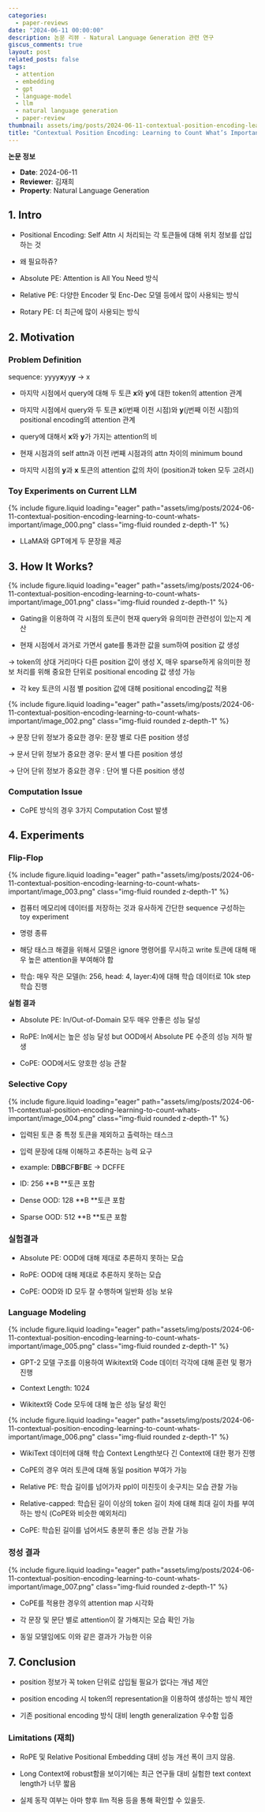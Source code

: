 ```yaml
---
categories:
  - paper-reviews
date: "2024-06-11 00:00:00"
description: 논문 리뷰 - Natural Language Generation 관련 연구
giscus_comments: true
layout: post
related_posts: false
tags:
  - attention
  - embedding
  - gpt
  - language-model
  - llm
  - natural language generation
  - paper-review
thumbnail: assets/img/posts/2024-06-11-contextual-position-encoding-learning-to-count-whats-important/thumbnail.jpg
title: "Contextual Position Encoding: Learning to Count What’s Important"
---
```


**논문 정보**

- **Date**: 2024-06-11
- **Reviewer**: 김재희
- **Property**: Natural Language Generation

## 1. Intro

- Positional Encoding: Self Attn 시 처리되는 각 토큰들에 대해 위치 정보를 삽입하는 것

- 왜 필요하쥬?

- Absolute PE: Attention is All You Need 방식

- Relative PE: 다양한 Encoder 및 Enc-Dec 모델 등에서 많이 사용되는 방식

- Rotary PE: 더 최근에 많이 사용되는 방식

## 2. Motivation

### Problem Definition

sequence: yyyy**x**yy**y** → x

- 마지막 시점에서 query에 대해 두 토큰 **x**와 **y**에 대한 token의 attention 관계

- 마지막 시점에서 query와 두 토큰 **x**(i번째 이전 시점)와 **y**(j번째 이전 시점)의 positional encoding의 attention 관계

- query에 대해서 **x**와 **y**가 가지는 attention의 비

- 현재 시점과의 self attn과 이전 i번째 시점과의 attn 차이의 minimum bound

- 마지막 시점의 **y**과 **x** 토큰의 attention 값의 차이 (position과 token 모두 고려시)

### Toy Experiments on Current LLM

{% include figure.liquid loading="eager" path="assets/img/posts/2024-06-11-contextual-position-encoding-learning-to-count-whats-important/image_000.png" class="img-fluid rounded z-depth-1" %}

- LLaMA와 GPT에게 두 문장을 제공

## 3. How It Works?

{% include figure.liquid loading="eager" path="assets/img/posts/2024-06-11-contextual-position-encoding-learning-to-count-whats-important/image_001.png" class="img-fluid rounded z-depth-1" %}

- Gating을 이용하여 각 시점의 토큰이 현재 query와 유의미한 관련성이 있는지 계산

- 현재 시점에서 과거로 가면서 gate를 통과한 값을 sum하여 position 값 생성

→ token의 상대 거리마다 다른 position 값이 생성 X, 매우 sparse하게 유의미한 정보 처리를 위해 중요한 단위로 positional encoding 값 생성 가능

- 각 key 토큰의 시점 별 position 값에 대해 positional encoding값 적용

{% include figure.liquid loading="eager" path="assets/img/posts/2024-06-11-contextual-position-encoding-learning-to-count-whats-important/image_002.png" class="img-fluid rounded z-depth-1" %}

→ 문장 단위 정보가 중요한 경우: 문장 별로 다른 position 생성

→ 문서 단위 정보가 중요한 경우: 문서 별 다른 position 생성

→ 단어 단위 정보가 중요한 경우 : 단어 별 다른 position 생성

### Computation Issue

- CoPE 방식의 경우 3가지 Computation Cost 발생

## 4. Experiments

### Flip-Flop

{% include figure.liquid loading="eager" path="assets/img/posts/2024-06-11-contextual-position-encoding-learning-to-count-whats-important/image_003.png" class="img-fluid rounded z-depth-1" %}

- 컴퓨터 메모리에 데이터를 저장하는 것과 유사하게 간단한 sequence 구성하는 toy experiment

- 명령 종류

- 해당 태스크 해결을 위해서 모델은 ignore 명령어를 무시하고 write 토큰에 대해 매우 높은 attention을 부여해야 함

- 학습: 매우 작은 모델(h: 256, head: 4, layer:4)에 대해 학습 데이터로 10k step 학습 진행

**실험 결과**

- Absolute PE: In/Out-of-Domain 모두 매우 안좋은 성능 달성

- RoPE: In에서는 높은 성능 달성 but OOD에서 Absolute PE 수준의 성능 저하 발생

- CoPE: OOD에서도 양호한 성능 관찰

### Selective Copy

{% include figure.liquid loading="eager" path="assets/img/posts/2024-06-11-contextual-position-encoding-learning-to-count-whats-important/image_004.png" class="img-fluid rounded z-depth-1" %}

- 입력된 토큰 중 특정 토큰을 제외하고 출력하는 태스크

- 입력 문장에 대해 이해하고 추론하는 능력 요구

- example: D**BB**CF**B**F**B**E → DCFFE

- ID: 256 **B **토큰 포함

- Dense OOD: 128 **B **토큰 포함

- Sparse OOD: 512 **B **토큰 포함

### 실험결과

- Absolute PE: OOD에 대해 제대로 추론하지 못하는 모습

- RoPE: OOD에 대해 제대로 추론하지 못하는 모습

- CoPE: OOD와 ID 모두 잘 수행하며 일반화 성능 보유

### Language Modeling

{% include figure.liquid loading="eager" path="assets/img/posts/2024-06-11-contextual-position-encoding-learning-to-count-whats-important/image_005.png" class="img-fluid rounded z-depth-1" %}

- GPT-2 모델 구조를 이용하여 Wikitext와 Code 데이터 각각에 대해 훈련 및 평가 진행

- Context Length: 1024

- Wikitext와 Code 모두에 대해 높은 성능 달성 확인

{% include figure.liquid loading="eager" path="assets/img/posts/2024-06-11-contextual-position-encoding-learning-to-count-whats-important/image_006.png" class="img-fluid rounded z-depth-1" %}

- WikiText 데이터에 대해 학습 Context Length보다 긴 Context에 대한 평가 진행

- CoPE의 경우 여러 토큰에 대해 동일 position 부여가 가능

- Relative PE: 학습 길이를 넘어가자 ppl이 미친듯이 솟구치는 모습 관찰 가능

- Relative-capped: 학습된 길이 이상의 token 길이 차에 대해 최대 길이 차를 부여하는 방식 (CoPE와 비슷한 예외처리)

- CoPE: 학습된 길이를 넘어서도 충분히 좋은 성능 관찰 가능

### 정성 결과

{% include figure.liquid loading="eager" path="assets/img/posts/2024-06-11-contextual-position-encoding-learning-to-count-whats-important/image_007.png" class="img-fluid rounded z-depth-1" %}

- CoPE를 적용한 경우의 attention map 시각화

- 각 문장 및 문단 별로 attention이 잘 가해지는 모습 확인 가능

- 동일 모델임에도 이와 같은 결과가 가능한 이유

## 7. Conclusion

- position 정보가 꼭 token 단위로 삽입될 필요가 없다는 개념 제안

- position encoding 시 token의 representation을 이용하여 생성하는 방식 제안

- 기존 positional encoding 방식 대비 length generalization 우수함 입증

### Limitations (재희)

- RoPE 및 Relative Positional Embedding 대비 성능 개선 폭이 크지 않음.

- Long Context에 robust함을 보이기에는 최근 연구들 대비 실험한 text context length가 너무 짧음

- 실제 동작 여부는 아마 향후 llm 적용 등을 통해 확인할 수 있을듯.
